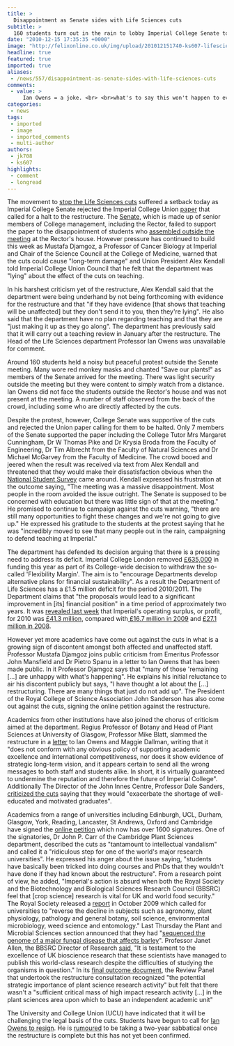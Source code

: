 ```yaml
---
title: >
  Disappointment as Senate sides with Life Sciences cuts
subtitle: >
  160 students turn out in the rain to lobby Imperial College Senate to protect teaching in the Life Sciences department to no avail
date: "2010-12-15 17:35:35 +0000"
image: "http://felixonline.co.uk/img/upload/201012151740-ks607-lifescie.jpg"
headline: true
featured: true
imported: true
aliases:
 - /news/557/disappointment-as-senate-sides-with-life-sciences-cuts
comments:
 - value: >
     Ian Owens = a joke. <br> <br>what's to say this won't happen to every department in imperial? <br> <br>people aren't going to see Imperial as a respectable institution if it is unable to provide adequate teaching staff - when people come to LEARN. <br> <br>It's about time Imperial appreciated that it is a UNIVERSITY and not a research institution. <br> <br>Staff should be rewarded for being great teachers and not persecuted for focusing on teaching rather than research. It is the students these members are teaching now (at the consequence of their jobs) who will be the researchers tomorrow.
categories:
 - news
tags:
 - imported
 - image
 - imported_comments
 - multi-author
authors:
 - jk708
 - ks607
highlights:
 - comment
 - longread
---
```


The movement to [stop the Life Sciences cuts](http://www.facebook.com/home.php?sk=group_122828327782072) suffered a setback today as Imperial College Senate rejected the Imperial College Union [paper](http://www.imperialcollegeunion.org/data/files/imperial-college-senate-859.pdf) that called for a halt to the restructure. The [Senate](http://www3.imperial.ac.uk/secretariat/governance), which is made up of senior members of College management, including the Rector, failed to support the paper to the disappointment of students who [assembled outside the meeting](http://www.facebook.com/album.php?aid=313242&id=151335511288&saved) at the Rector's house. However pressure has continued to build this week as Mustafa Djamgoz, a Professor of Cancer Biology at Imperial and Chair of the Science Council at the College of Medicine, warned that the cuts could cause "long-term damage" and Union President Alex Kendall told Imperial College Union Council that he felt that the department was "lying" about the effect of the cuts on teaching.

In his harshest criticism yet of the restructure, Alex Kendall said that the department were being underhand by not being forthcoming with evidence for the restructure and that "if they have evidence [that shows that teaching will be unaffected] but they don't send it to you, then they're lying". He also said that the department have no plan regarding teaching and that they are "just making it up as they go along". The department has previously said that it will carry out a teaching review in January after the restructure. The Head of the Life Sciences department Professor Ian Owens was unavailable for comment.

Around 160 students held a noisy but peaceful protest outside the Senate meeting. Many wore red monkey masks and chanted "Save our plants!" as members of the Senate arrived for the meeting. There was light security outside the meeting but they were content to simply watch from a distance. Ian Owens did not face the students outside the Rector's house and was not present at the meeting. A number of staff observed from the back of the crowd, including some who are directly affected by the cuts.

Despite the protest, however, College Senate was supportive of the cuts and rejected the Union paper calling for them to be halted. Only 7 members of the Senate supported the paper including the College Tutor Mrs Margaret Cunningham, Dr W Thomas Pike and Dr Krysia Broda from the Faculty of Engineering, Dr Tim Albrecht from the Faculty of Natural Sciences and Dr Michael McGarvey from the Faculty of Medicine. The crowd booed and jeered when the result was received via text from Alex Kendall and threatened that they would make their dissatisfaction obvious when the [National Student Survey](http://www.felixonline.co.uk/?article=174) came around. Kendall expressed his frustration at the outcome saying, "The meeting was a massive disappointment. Most people in the room avoided the issue outright. The Senate is supposed to be concerned with education but there was little sign of that at the meeting." He promised to continue to campaign against the cuts warning, "there are still many opportunities to fight these changes and we're not going to give up." He expressed his gratitude to the students at the protest saying that he was "incredibly moved to see that many people out in the rain, campaigning to defend teaching at Imperial."

The department has defended its decision arguing that there is a pressing need to address its deficit. Imperial College London removed [£635,000](http://www.imperialcollegeunion.org/data/files/restructure-initial-plan-762.pdf) in funding this year as part of its College-wide decision to withdraw the so-called 'Flexibility Margin'. The aim is to "encourage Departments develop alternative plans for financial sustainability". As a result the Department of Life Sciences has a £1.5 million deficit for the period 2010/2011. The Department claims that "the proposals would lead to a significant improvement in [its] financial position" in a time period of approximately two years. It was [revealed last week](http://felixonline.co.uk/?article=547) that Imperial's operating surplus, or profit, for 2010 was [£41.3 million](http://www.imperial.ac.uk/workspace/finance/Public/annual_report/annual_report_09_10.pdf), compared with[ £16.7 million in 2009](http://www.imperial.ac.uk/workspace/finance/public/annual_report/annual_report_08_09.pdf) and [£27.1 million in 2008](http://www3.imperial.ac.uk/pls/portallive/docs/1/53741696.PDF).

However yet more academics have come out against the cuts in what is a growing sign of discontent amongst both affected and unaffected staff. Professor Mustafa Djamgoz joins public criticism from Emeritus Professor John Mansfield and Dr Pietro Spanu in a letter to Ian Owens that has been made public. In it Professor Djamgoz says that "many of those 'remaining […] are unhappy with what's happening". He explains his initial reluctance to air his discontent publicly but says, "I have thought a lot about the […] restructuring. There are many things that just do not add up". The President of the Royal College of Science Association John Sanderson has also come out against the cuts, signing the online petition against the restructure.

Academics from other institutions have also joined the chorus of criticism aimed at the department. Regius Professor of Botany and Head of Plant Sciences at University of Glasgow, Professor Mike Blatt, slammed the restructure in a [letter](http://www.facebook.com/home.php?sk=group_122828327782072&view=doc&id=125687737496131) to Ian Owens and Maggie Dallman, writing that it "does not conform with any obvious policy of supporting academic excellence and international competitiveness, nor does it show evidence of strategic long-term vision, and it appears certain to send all the wrong messages to both staff and students alike. In short, it is virtually guaranteed to undermine the reputation and therefore the future of Imperial College". Additionally The Director of the John Innes Centre, Professor Dale Sanders, [criticized the cuts](http://www.felixonline.co.uk/?article=547) saying that they would "exacerbate the shortage of well-educated and motivated graduates".

Academics from a range of universities including Edinburgh, UCL, Durham, Glasgow, York, Reading, Lancaster, St Andrews, Oxford and Cambridge have signed the [online petition](http://www.petitiononline.com/lifesci/petition.html) which now has over 1600 signatures. One of the signatories, Dr John P. Carr of the Cambridge Plant Sciences department, described the cuts as "tantamount to intellectual vandalism" and called it a "ridiculous step for one of the world's major research universities". He expressed his anger about the issue saying, "students have basically been tricked into doing courses and PhDs that they wouldn't have done if they had known about the restructure". From a research point of view, he added, "Imperial's action is absurd when both the Royal Society and the Biotechnology and Biological Sciences Research Council (BBSRC) feel that [crop science] research is vital for UK and world food security." The Royal Society released a [report](http://royalsociety.org/Reapingthebenefits/) in October 2009 which called for universities to "reverse the decline in subjects such as agronomy, plant physiology, pathology and general botany, soil science, environmental microbiology, weed science and entomology." Last Thursday the Plant and Microbial Sciences section announced that they had "[sequenced the genome of a major fungal disease that affects barley](http://www3.imperial.ac.uk/newsandeventspggrp/imperialcollege/newssummary/news_10-12-2010-11-9-20)". Professor Janet Allen, the BBSRC Director of Research [said](http://www.bbsrc.ac.uk/news/food-security/2010/101210-n-high-profile-plant-research.aspx), "It is testament to the excellence of UK bioscience research that these scientists have managed to publish this world-class research despite the difficulties of studying the organisms in question." In its [final outcome document](http://www.imperialcollegeunion.org/data/files/outcome-and-final-plan-766.pdf), the Review Panel that undertook the restructure consultation recognized "the potential strategic importance of plant science research activity" but felt that there wasn't a "sufficient critical mass of high impact research activity […] in the plant sciences area upon which to base an independent academic unit"

The University and College Union (UCU) have indicated that it will be challenging the legal basis of the cuts. Students have begun to call for [Ian Owens to resign](http://www.facebook.com/home.php?sk=group_122828327782072&notif_t=group_activity). He is [rumoured](http://live.cgcu.net/news/2181) to be taking a two-year sabbatical once the restructure is complete but this has not yet been confirmed.
